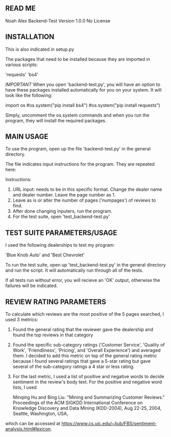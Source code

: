 ## READ ME ##
Noah Alex
Backend-Test
Version 1.0.0
No License

## INSTALLATION ##

This is also indicated in setup.py

The packages that need to be installed because they are imported in various scripts:

'requests'
'bs4'

*IMPORTANT*
When you open 'backend-test.py', you will have an option to have these packages
installed automatically for you on your system.
It will look like the following:

import os
#os.system("pip install bs4")
#os.system("pip install requests")

Simply, uncomment the os.system commands and when you run the program, they will install
the required packages.

## MAIN USAGE ##
To use the program, open up the file 'backend-test.py' in the general directory. 

The file indicates input instructions for the program. 
They are repeated here:

Instructions:

1) URL input: needs to be in this specific format. Change the dealer name and dealer number. Leave the 
page number as 1. 
2) Leave as is or alter the number of pages  ('numpages') of reviews to find.
3) After done changing inputers, run the program. 
4) For the test suite, open 'test_backend-test.py'


## TEST SUITE PARAMETERS/USAGE ##

I used the following dealerships to test my program:

'Blue Knob Auto' 
and
'Best Chevrolet'

To run the test suite, open up 'test_backend-test.py' in the general directory and run the script. 
It will automatically run through all of the tests.

If all tests run without error, you will recieve an 'OK' output, otherwise the failures will be indicated.


## REVIEW RATING PARAMETERS ##

To calculate which reviews are the most positive of the 5 pages 
searched, I used 3 metrics:

1) Found the general rating that the reviewer gave the dealership and found the top reviews
in that category
2) Found the specific sub-category ratings ('Customer Service', 'Quality of Work', 'Friendliness', 'Pricing', and 'Overall Experience') and averaged them. I decided to 
add this metric on top of the general rating metric because I found several ratings that gave a 5-star rating but gave several of the sub-category ratings a 4 star or less rating. 
3) For the last metric, I used a list of positive and negative words to decide sentiment in the review's body text. For the positive and negative word lists, I used 

   Minqing Hu and Bing Liu. "Mining and Summarizing Customer Reviews." 
       Proceedings of the ACM SIGKDD International Conference on Knowledge 
       Discovery and Data Mining (KDD-2004), Aug 22-25, 2004, Seattle, 
       Washington, USA, 

which can be accessed at https://www.cs.uic.edu/~liub/FBS/sentiment-analysis.html#lexicon.


